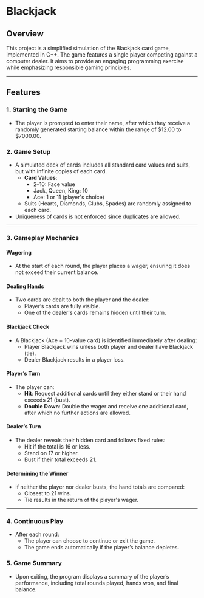 # Blackjack

## Overview
This project is a simplified simulation of the Blackjack card game, implemented in C++. The game features a single player competing against a computer dealer. It aims to provide an engaging programming exercise while emphasizing responsible gaming principles.

---

## Features

### 1. **Starting the Game**
- The player is prompted to enter their name, after which they receive a randomly generated starting balance within the range of $12.00 to $7000.00.

### 2. **Game Setup**
- A simulated deck of cards includes all standard card values and suits, but with infinite copies of each card.
  - **Card Values**: 
    - 2–10: Face value  
    - Jack, Queen, King: 10  
    - Ace: 1 or 11 (player's choice)
  - Suits (Hearts, Diamonds, Clubs, Spades) are randomly assigned to each card.
- Uniqueness of cards is not enforced since duplicates are allowed.

---

### 3. **Gameplay Mechanics**

#### **Wagering**
- At the start of each round, the player places a wager, ensuring it does not exceed their current balance.

#### **Dealing Hands**
- Two cards are dealt to both the player and the dealer:
  - Player’s cards are fully visible.
  - One of the dealer's cards remains hidden until their turn.

#### **Blackjack Check**
- A Blackjack (Ace + 10-value card) is identified immediately after dealing:
  - Player Blackjack wins unless both player and dealer have Blackjack (tie).
  - Dealer Blackjack results in a player loss.

#### **Player’s Turn**
- The player can:
  - **Hit**: Request additional cards until they either stand or their hand exceeds 21 (bust).
  - **Double Down**: Double the wager and receive one additional card, after which no further actions are allowed.

#### **Dealer’s Turn**
- The dealer reveals their hidden card and follows fixed rules:
  - Hit if the total is 16 or less.
  - Stand on 17 or higher.
  - Bust if their total exceeds 21.

#### **Determining the Winner**
- If neither the player nor dealer busts, the hand totals are compared:
  - Closest to 21 wins.
  - Tie results in the return of the player's wager.

---

### 4. **Continuous Play**
- After each round:
  - The player can choose to continue or exit the game.
  - The game ends automatically if the player’s balance depletes.

### 5. **Game Summary**
- Upon exiting, the program displays a summary of the player’s performance, including total rounds played, hands won, and final balance.
